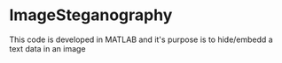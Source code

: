 # ImageSteganography
This code is developed in MATLAB and it's purpose is to hide/embedd a text data in an image
